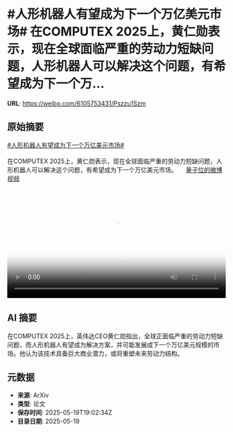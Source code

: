 # #人形机器人有望成为下一个万亿美元市场# 在COMPUTEX 2025上，黄仁勋表示，现在全球面临严重的劳动力短缺问题，人形机器人可以解决这个问题，有希望成为下一个万...

**URL**: https://weibo.com/6105753431/Pszzu1Szm

## 原始摘要

<a href="https://m.weibo.cn/search?containerid=231522type%3D1%26t%3D10%26q%3D%23%E4%BA%BA%E5%BD%A2%E6%9C%BA%E5%99%A8%E4%BA%BA%E6%9C%89%E6%9C%9B%E6%88%90%E4%B8%BA%E4%B8%8B%E4%B8%80%E4%B8%AA%E4%B8%87%E4%BA%BF%E7%BE%8E%E5%85%83%E5%B8%82%E5%9C%BA%23&amp;extparam=%23%E4%BA%BA%E5%BD%A2%E6%9C%BA%E5%99%A8%E4%BA%BA%E6%9C%89%E6%9C%9B%E6%88%90%E4%B8%BA%E4%B8%8B%E4%B8%80%E4%B8%AA%E4%B8%87%E4%BA%BF%E7%BE%8E%E5%85%83%E5%B8%82%E5%9C%BA%23" data-hide=""><span class="surl-text">#人形机器人有望成为下一个万亿美元市场#</span></a> <br><br>在COMPUTEX 2025上，黄仁勋表示，现在全球面临严重的劳动力短缺问题，人形机器人可以解决这个问题，有希望成为下一个万亿美元市场。 <a href="https://video.weibo.com/show?fid=1034:5168097867530283" data-hide=""><span class="url-icon"><img style="width: 1rem;height: 1rem" src="https://h5.sinaimg.cn/upload/2015/09/25/3/timeline_card_small_video_default.png" referrerpolicy="no-referrer"></span><span class="surl-text">量子位的微博视频</span></a> <br clear="both"><div style="clear: both"></div><video controls="controls" poster="https://tvax1.sinaimg.cn/orj480/006Fd7o3ly1i1l0ydjvklj30u01hcgor.jpg" style="width: 100%"><source src="https://f.video.weibocdn.com/o0/lJjVj0yglx08on2C4Mdy01041200ggHE0E010.mp4?label=mp4_720p&amp;template=720x1280.24.0&amp;ori=0&amp;ps=1CwnkDw1GXwCQx&amp;Expires=1747684856&amp;ssig=g24%2FASaDh9&amp;KID=unistore,video"><source src="https://f.video.weibocdn.com/o0/IPIhM7GBlx08on2CghcQ0104120098QO0E010.mp4?label=mp4_hd&amp;template=540x960.24.0&amp;ori=0&amp;ps=1CwnkDw1GXwCQx&amp;Expires=1747684856&amp;ssig=%2F5W7RwBIdN&amp;KID=unistore,video"><source src="https://f.video.weibocdn.com/o0/2trIqisPlx08on2C1hT20104120052jd0E010.mp4?label=mp4_ld&amp;template=360x640.24.0&amp;ori=0&amp;ps=1CwnkDw1GXwCQx&amp;Expires=1747684856&amp;ssig=6vPdTP2%2BKx&amp;KID=unistore,video"><p>视频无法显示，请前往<a href="https://video.weibo.com/show?fid=1034%3A5168097867530283" target="_blank" rel="noopener noreferrer">微博视频</a>观看。</p></video>

## AI 摘要

在COMPUTEX 2025上，英伟达CEO黄仁勋指出，全球正面临严重的劳动力短缺问题，而人形机器人有望成为解决方案，并可能发展成下一个万亿美元规模的市场。他认为该技术具备巨大商业潜力，或将重塑未来劳动力结构。

## 元数据

- **来源**: ArXiv
- **类型**: 论文
- **保存时间**: 2025-05-19T19:02:34Z
- **目录日期**: 2025-05-19
